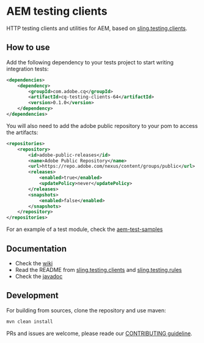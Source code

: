 # AEM testing clients
HTTP testing clients and utilities for AEM, based on [sling.testing.clients](https://github.com/apache/sling-org-apache-sling-testing-clients).

## How to use
Add the following dependency to your tests project to start writing integration tests:
```xml
<dependencies>
    <dependency>
        <groupId>com.adobe.cq</groupId>
        <artifactId>cq-testing-clients-64</artifactId>
        <version>0.1.0</version>
    </dependency>
</dependencies>

```

You will also need to add the adobe public repository to your pom to access the artifacts:
```xml
<repositories>
    <repository>
        <id>adobe-public-releases</id>
        <name>Adobe Public Repository</name>
        <url>https://repo.adobe.com/nexus/content/groups/public</url>
        <releases>
            <enabled>true</enabled>
            <updatePolicy>never</updatePolicy>
        </releases>
        <snapshots>
            <enabled>false</enabled>
        </snapshots>
    </repository>
</repositories>

```

For an example of a test module, check the [aem-test-samples](https://github.com/adobe/aem-test-samples)

## Documentation
* Check the [wiki](https://github.com/adobe/aem-testing-clients/wiki)
* Read the README from [sling.testing.clients](https://github.com/apache/sling-org-apache-sling-testing-clients) and
[sling.testing.rules](https://github.com/apache/sling-org-apache-sling-testing-rules)
* Check the [javadoc](http://adobe.github.io/aem-testing-clients/apidocs/cq-testing-clients-64/0.1.0/index.html)

## Development
For building from sources, clone the repository and use maven:
```bash
mvn clean install
```

PRs and issues are welcome, please reade our [CONTRIBUTING guideline](CONTRIBUTING.md). 
